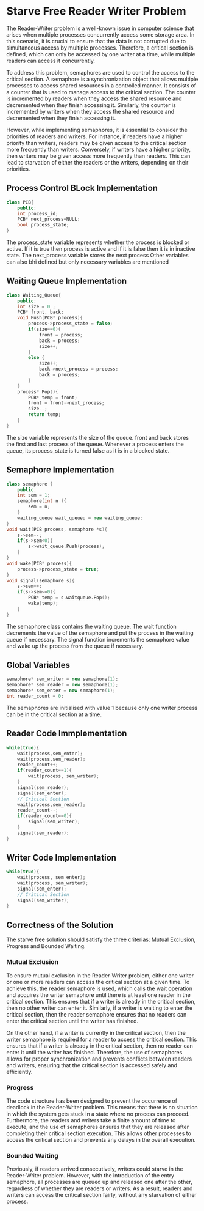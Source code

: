 
# Starve Free Reader Writer Problem
The Reader-Writer problem is a well-known issue in computer science that arises when multiple processes concurrently access some storage area. In this scenario, it is crucial to ensure that the data is not corrupted due to simultaneous access by multiple processes. Therefore, a critical section is defined, which can only be accessed by one writer at a time, while multiple readers can access it concurrently.

To address this problem, semaphores are used to control the access to the critical section. A semaphore is a synchronization object that allows multiple processes to access shared resources in a controlled manner. It consists of a counter that is used to manage access to the critical section. The counter is incremented by readers when they access the shared resource and decremented when they finish accessing it. Similarly, the counter is incremented by writers when they access the shared resource and decremented when they finish accessing it.

However, while implementing semaphores, it is essential to consider the priorities of readers and writers. For instance, if readers have a higher priority than writers, readers may be given access to the critical section more frequently than writers. Conversely, if writers have a higher priority, then writers may be given access more frequently than readers. This can lead to starvation of either the readers or the writers, depending on their priorities.


## Process Control BLock Implementation 
```cpp
class PCB{
    public:
    int process_id;
    PCB* next_process=NULL;
    bool process_state;
}
```
The process_state variable represents whether the process is blocked or active. If it is true then process is active and if it is false then it is in inactive state.
The next_process variable stores the next process
Other variables can also bhi defined but only necessary variables are mentioned


## Waiting Queue Implementation
```cpp
class Waiting_Queue{
    public:
    int size = 0 ;
    PCB* front, back;
    void Push(PCB* process){
        process->process_state = false;
        if(size==0){
            front = process;
            back = process;
            size++;
        }
        else {
            size++;
            back->next_process = process;
            back = process;
        }
    }
    process* Pop(){
        PCB* temp = front;
        front = front->next_process;
        size--;
        return temp;
    }
}
```
The size variable represents the size of the queue. front and back stores the first and last process of the queue.
Whenever a process enters the queue, its process_state is turned false as it is in a blocked state.


## Semaphore Implementation
```cpp
class semaphore {
    public:
    int sem = 1;
    semaphore(int n ){
        sem = n;
    }
    waiting_queue wait_queueu = new waiting_queue;
}
void wait(PCB process, semaphore *s){
    s->sem--;
    if(s->sem<0){
        s->wait_queue.Push(process);
    }
}
void wake(PCB* process){
    process->process_state = true;
}
void signal(semaphore s){
    s->sem++;
    if(s->sem<=0){
        PCB* temp = s.waitqueue.Pop();
        wake(temp);
    }
}
```
The semaphore class contains the waiting queue. The wait function decrements the value of the semaphore and put the process in the waiting queue if necessary. The signal function increments the semaphore value and wake up the process from the queue if necessary.

##  Global Variables
```cpp
semaphore* sem_writer = new semaphore(1);
semaphore* sem_reader = new semaphore(1);
semaphore* sem_enter = new semaphore(1);
int reader_count = 0;
```
The semaphores are initialised with value 1 because only one writer process can be in the critical section at a time.

## Reader Code Immplementation
```cpp
while(true){
    wait(process,sem_enter);
    wait(process,sem_reader);
    reader_count++;
    if(reader_count==1){
        wait(process, sem_writer);
    }
    signal(sem_reader);
    signal(sem_enter);
    // Critical Section
    wait(process,sem_reader);
    reader_count--;
    if(reader_count==0){
        signal(sem_writer);
    }
    signal(sem_reader);
}
``` 


## Writer Code Implementation
```cpp
while(true){
    wait(process, sem_enter);
    wait(process, sem_writer);
    signal(sem_enter);
    // Critical Section
    signal(sem_writer);
}
```
## Correctness of the Solution

The starve free solution should satisfy the three criterias: Mutual Exclusion, Progress and Bounded Waiting.

### Mutual Exclusion

To ensure mutual exclusion in the Reader-Writer problem, either one writer or one or more readers can access the critical section at a given time. To achieve this, the reader semaphore is used, which calls the wait operation and acquires the writer semaphore until there is at least one reader in the critical section. This ensures that if a writer is already in the critical section, then no other writer can enter it. Similarly, if a writer is waiting to enter the critical section, then the reader semaphore ensures that no readers can enter the critical section until the writer has finished.

On the other hand, if a writer is currently in the critical section, then the writer semaphore is required for a reader to access the critical section. This ensures that if a writer is already in the critical section, then no reader can enter it until the writer has finished. Therefore, the use of semaphores allows for proper synchronization and prevents conflicts between readers and writers, ensuring that the critical section is accessed safely and efficiently.

### Progress

The code structure has been designed to prevent the occurrence of deadlock in the Reader-Writer problem. This means that there is no situation in which the system gets stuck in a state where no process can proceed. Furthermore, the readers and writers take a finite amount of time to execute, and the use of semaphores ensures that they are released after completing their critical section execution. This allows other processes to access the critical section and prevents any delays in the overall execution.

### Bounded Waiting

Previously, if readers arrived consecutively, writers could starve in the Reader-Writer problem. However, with the introduction of the entry semaphore, all processes are queued up and released one after the other, regardless of whether they are readers or writers. As a result, readers and writers can access the critical section fairly, without any starvation of either process.
